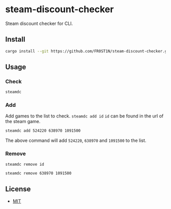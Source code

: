 # steam-discount-checker
Steam discount checker for CLI.

## Install
```bash
cargo install --git https://github.com/FR0ST1N/steam-discount-checker.git
```

## Usage

### Check
```bash
steamdc
```

### Add
Add games to the list to check.
`steamdc add id`
`id` can be found in the url of the steam game.
```bash
steamdc add 524220 638970 1091500
```
The above command will add `524220`, `638970` and `1091500` to the list.

### Remove
`steamdc remove id`
```bash
steamdc remove 638970 1091500
```

## License
- [MIT](LICENSE)
